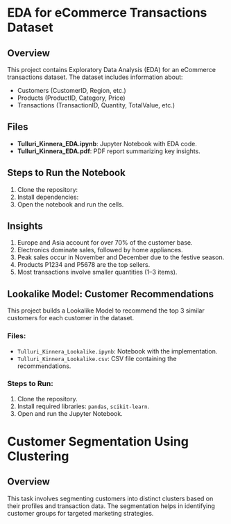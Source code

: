 # EDA for eCommerce Transactions Dataset

## Overview
This project contains Exploratory Data Analysis (EDA) for an eCommerce transactions dataset. The dataset includes information about:
- Customers (CustomerID, Region, etc.)
- Products (ProductID, Category, Price)
- Transactions (TransactionID, Quantity, TotalValue, etc.)

## Files
- **Tulluri_Kinnera_EDA.ipynb**: Jupyter Notebook with EDA code.
- **Tulluri_Kinnera_EDA.pdf**: PDF report summarizing key insights.

## Steps to Run the Notebook
1. Clone the repository:
2. Install dependencies:
3. Open the notebook and run the cells.

## Insights
1. Europe and Asia account for over 70% of the customer base.
2. Electronics dominate sales, followed by home appliances.
3. Peak sales occur in November and December due to the festive season.
4. Products P1234 and P5678 are the top sellers.
5. Most transactions involve smaller quantities (1–3 items).

## Lookalike Model: Customer Recommendations
This project builds a Lookalike Model to recommend the top 3 similar customers for each customer in the dataset.

### Files:
- `Tulluri_Kinnera_Lookalike.ipynb`: Notebook with the implementation.
- `Tulluri_Kinnera_Lookalike.csv`: CSV file containing the recommendations.

### Steps to Run:
1. Clone the repository.
2. Install required libraries: `pandas`, `scikit-learn`.
3. Open and run the Jupyter Notebook.

# Customer Segmentation Using Clustering

## Overview
This task involves segmenting customers into distinct clusters based on their profiles and transaction data. The segmentation helps in identifying customer groups for targeted marketing strategies.

